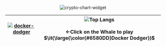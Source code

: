 <div align="center">

![crypto-chart-widget](https://github.com/user-attachments/assets/2a438011-de39-4dfa-a376-f4b38c85967d)

|[![docker-dodger](https://github.com/user-attachments/assets/509d1d36-5882-4d7f-bb73-c6ca502ee121)](https://nhahan.github.io/)|![Top Langs](https://github-readme-stats.vercel.app/api/top-langs/?username=Nhahan&hide=css,html,scss,ShaderLab,HLSL&layout=compact&langs_count=8&bg_color=45,1a1a1a,333333&title_color=ffffff&text_color=ffffff)<br><br>←Click on the Whale to play $\it{\large{\color{#6580DD}Docker Dodger}}$|
|--|--|

</div>
